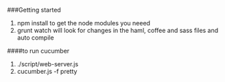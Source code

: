 ###Getting started

1. npm install to get the node modules you neeed
2. grunt watch will look for changes in the haml, coffee and sass files
and auto compile

####to run cucumber
1. ./script/web-server.js
2. cucumber.js -f pretty

